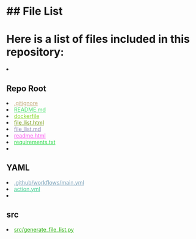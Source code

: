 # ## File List

# Here is a list of files included in this repository:

<li><h2>Repo Root</h2></li>
<li><a href="https://github.com/Nick2bad4u/generate-repo-file-list/blob/main/.gitignore" style="color: #c0a875;">.gitignore</a></li>
<li><a href="https://github.com/Nick2bad4u/generate-repo-file-list/blob/main/README.md" style="color: #48e16a;">README.md</a></li>
<li><a href="https://github.com/Nick2bad4u/generate-repo-file-list/blob/main/dockerfile" style="color: #89d92b;">dockerfile</a></li>
<li><a href="https://github.com/Nick2bad4u/generate-repo-file-list/blob/main/file_list.html" style="color: #6d9505;">file_list.html</a></li>
<li><a href="https://github.com/Nick2bad4u/generate-repo-file-list/blob/main/file_list.md" style="color: #8a83b1;">file_list.md</a></li>
<li><a href="https://github.com/Nick2bad4u/generate-repo-file-list/blob/main/readme.html" style="color: #fa59f1;">readme.html</a></li>
<li><a href="https://github.com/Nick2bad4u/generate-repo-file-list/blob/main/requirements.txt" style="color: #2fda4d;">requirements.txt</a></li>
<li><h2>YAML</h2></li>
<li><a href="https://github.com/Nick2bad4u/generate-repo-file-list/blob/main/.github/workflows/main.yml" style="color: #7aa1b9;">.github/workflows/main.yml</a></li>
<li><a href="https://github.com/Nick2bad4u/generate-repo-file-list/blob/main/action.yml" style="color: #3ecc91;">action.yml</a></li>
<li><h2>src</h2></li>
<li><a href="https://github.com/Nick2bad4u/generate-repo-file-list/blob/main/src/generate_file_list.py" style="color: #2fb314;">src/generate_file_list.py</a></li>
</ul>